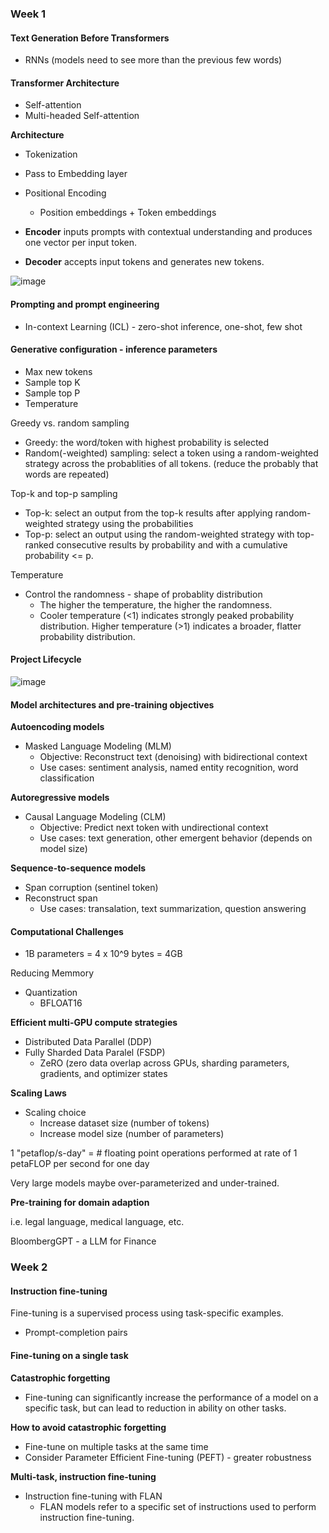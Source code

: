 ### Week 1

#### Text Generation Before Transformers

- RNNs (models need to see more than the previous few words)

#### Transformer Architecture

- Self-attention
- Multi-headed Self-attention

**Architecture**
- Tokenization
- Pass to Embedding layer
- Positional Encoding
  - Position embeddings + Token embeddings

- **Encoder** inputs prompts with contextual understanding and produces one vector per input token.
- **Decoder** accepts input tokens and generates new tokens.

![image](https://github.com/zixi-liu/ML-System-Design/assets/46979228/0acaa3f7-6bba-42fb-9bd1-2245d455b01a)

#### Prompting and prompt engineering

- In-context Learning (ICL) - zero-shot inference, one-shot, few shot

#### Generative configuration - inference parameters

- Max new tokens
- Sample top K
- Sample top P
- Temperature

Greedy vs. random sampling 
- Greedy: the word/token with highest probability is selected
- Random(-weighted) sampling: select a token using a random-weighted strategy across the probablities of all tokens. (reduce the probably that words are repeated)

Top-k and top-p sampling
- Top-k: select an output from the top-k results after applying random-weighted strategy using the probabilities
- Top-p: select an output using the random-weighted strategy with top-ranked consecutive results by probability and with a cumulative probability <= p.

Temperature
- Control the randomness - shape of probablity distribution
  - The higher the temperature, the higher the randomness.
  - Cooler temperature (<1) indicates strongly peaked probability distribution. Higher temperature (>1) indicates a broader, flatter probability distribution.

#### Project Lifecycle

![image](https://github.com/zixi-liu/ML-System-Design/assets/46979228/b75140c7-991d-4c73-9be4-c2aae4d1b72f)

#### Model architectures and pre-training objectives

**Autoencoding models**
- Masked Language Modeling (MLM)
  - Objective: Reconstruct text (denoising) with bidirectional context
  - Use cases: sentiment analysis, named entity recognition, word classification

**Autoregressive models**
- Causal Language Modeling (CLM)
  - Objective: Predict next token with undirectional context
  - Use cases: text generation, other emergent behavior (depends on model size)
 
**Sequence-to-sequence models**
- Span corruption (sentinel token)
- Reconstruct span
  - Use cases: transalation, text summarization, question answering

#### Computational Challenges

- 1B parameters = 4 x 10^9 bytes = 4GB

Reducing Memmory
- Quantization
  - BFLOAT16

**Efficient multi-GPU compute strategies**

- Distributed Data Parallel (DDP)
- Fully Sharded Data Paralel (FSDP)
  - ZeRO (zero data overlap across GPUs, sharding parameters, gradients, and optimizer states

**Scaling Laws**
- Scaling choice
  - Increase dataset size (number of tokens)
  - Increase model size (number of parameters)

1 "petaflop/s-day" = # floating point operations performed at rate of 1 petaFLOP per second for one day

Very large models maybe over-parameterized and under-trained.

**Pre-training for domain adaption**

i.e. legal language, medical language, etc.

BloombergGPT - a LLM for Finance

### Week 2

#### Instruction fine-tuning

Fine-tuning is a supervised process using task-specific examples.
- Prompt-completion pairs

#### Fine-tuning on a single task

**Catastrophic forgetting**
- Fine-tuning can significantly increase the performance of a model on a specific task, but can lead to reduction in ability on other tasks.

**How to avoid catastrophic forgetting**
- Fine-tune on multiple tasks at the same time
- Consider Parameter Efficient Fine-tuning (PEFT) - greater robustness

**Multi-task, instruction fine-tuning**
- Instruction fine-tuning with FLAN
  - FLAN models refer to a specific set of instructions used to perform instruction fine-tuning.



